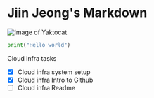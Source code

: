 # Jiin Jeong's Markdown
![Image of Yaktocat](https://octodex.github.com/images/yaktocat.png)

``` python
print("Hello world")
```

Cloud infra tasks
- [x] Cloud infra system setup
- [x] Cloud infra Intro to Github
- [ ] Cloud infra Readme
